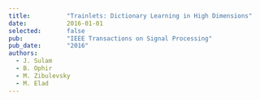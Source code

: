 ```yaml
---
title:          "Trainlets: Dictionary Learning in High Dimensions"
date:           2016-01-01
selected:       false
pub:            "IEEE Transactions on Signal Processing"
pub_date:       "2016"
authors:
  - J. Sulam
  - B. Ophir
  - M. Zibulevsky
  - M. Elad
---
```

